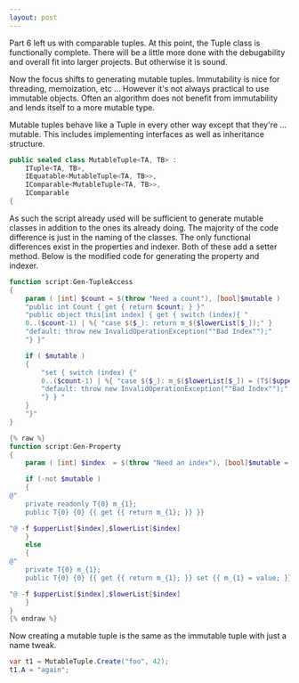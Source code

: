 ```yaml
---
layout: post
---
```

Part 6 left us with comparable tuples.  At this point, the Tuple class is functionally complete.  There will be a little more done with the debugability and overall fit into larger projects.  But otherwise it is sound. 

Now the focus shifts to generating mutable tuples.  Immutability is nice for threading, memoization, etc ...  However it's not always practical to use immutable objects.  Often an algorithm does not benefit from immutability and lends itself to a more mutable type. 

Mutable tuples behave like a Tuple in every other way except that they're ... mutable.  This includes implementing interfaces as well as inheritance structure. 

``` csharp
public sealed class MutableTuple<TA, TB> : 
    ITuple<TA, TB>, 
    IEquatable<MutableTuple<TA, TB>>, 
    IComparable<MutableTuple<TA, TB>>, 
    IComparable
{
```

As such the script already used will be sufficient to generate mutable classes in addition to the ones its already doing.  The majority of the code difference is just in the naming of the classes.  The only functional differences exist in the properties and indexer.  Both of these add a setter method.  Below is the modified code for generating the property and indexer. 

``` powershell
function script:Gen-TupleAccess 
{ 
    param ( [int] $count = $(throw "Need a count"), [bool]$mutable ) 
    "public int Count { get { return $count; } }" 
    "public object this[int index] { get { switch (index){ " 
    0..($count-1) | %{ "case $($_): return m_$($lowerList[$_]);" } 
    "default: throw new InvalidOperationException(""Bad Index"");" 
    "} }"

    if ( $mutable ) 
    { 
        "set { switch (index) {" 
        0..($count-1) | %{ "case $($_): m_$($lowerList[$_]) = (T$($upperList[$_]))value; break;" } 
        "default: throw new InvalidOperationException(""Bad Index"");" 
        "} } " 
    } 
    "}" 
}

{% raw %}
function script:Gen-Property 
{ 
    param ( [int] $index  = $(throw "Need an index"), [bool]$mutable = $false)

    if (-not $mutable ) 
    { 
@" 
    private readonly T{0} m_{1}; 
    public T{0} {0} {{ get {{ return m_{1}; }} }}

"@ -f $upperList[$index],$lowerList[$index] 
    } 
    else 
    { 
@" 
    private T{0} m_{1}; 
    public T{0} {0} {{ get {{ return m_{1}; }} set {{ m_{1} = value; }} }}

"@ -f $upperList[$index],$lowerList[$index] 
    } 
}
{% endraw %}
```

Now creating a mutable tuple is the same as the immutable tuple with just a name tweak.

``` csharp
var t1 = MutableTuple.Create("foo", 42);
t1.A = "again";
```
